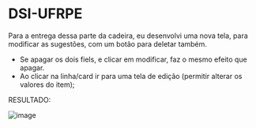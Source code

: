 # DSI-UFRPE



Para a entrega dessa parte da cadeira, eu desenvolvi uma nova tela, para modificar as sugestões, com um botão para deletar também.
- Se apagar os dois fiels, e clicar em modificar, faz o mesmo   efeito que apagar.
- Ao clicar na linha/card ir para uma tela de edição (permitir alterar os valores do item);
 
 RESULTADO:
 
 ![image](https://user-images.githubusercontent.com/54015485/157924174-5f160a94-5dfe-4b0e-a0b4-c263338084f2.png)

